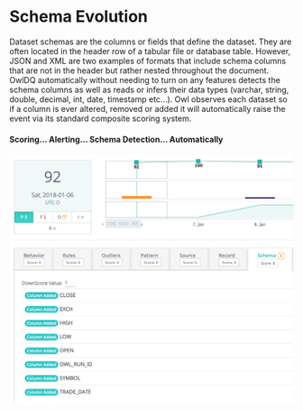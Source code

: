 # Schema Evolution

Dataset schemas are the columns or fields that define the dataset.  They are often located in the header row of a tabular file or database table.  However, JSON and XML are two examples of formats that include schema columns that are not in the header but rather nested throughout the document.  OwlDQ automatically without needing to turn on any features detects the schema columns as well as reads or infers their data types \(varchar, string, double, decimal, int, date, timestamp etc...\).  Owl observes each dataset so if a column is ever altered, removed or added it will automatically raise the event via its standard composite scoring system.

#### Scoring... Alerting... Schema Detection... Automatically   

![](../.gitbook/assets/owl-schema.png)

